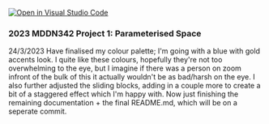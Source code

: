 [![Open in Visual Studio Code](https://classroom.github.com/assets/open-in-vscode-c66648af7eb3fe8bc4f294546bfd86ef473780cde1dea487d3c4ff354943c9ae.svg)](https://classroom.github.com/online_ide?assignment_repo_id=10300842&assignment_repo_type=AssignmentRepo)
### 2023 MDDN342 Project 1: Parameterised Space

24/3/2023
Have finalised my colour palette; I'm going with a blue with gold accents look. I quite like these colours, hopefully they're not too overwhelming to the eye, but I imagine if there was a person on zoom infront of the bulk of this it actually wouldn't be as bad/harsh on the eye. I also further adjusted the sliding blocks, adding in a couple more to create a bit of a staggered effect which I'm happy with. Now just finishing the remaining documentation + the final README.md, which will be on a seperate commit.